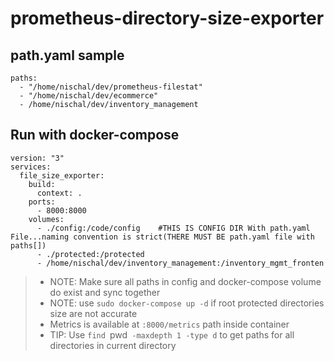 # prometheus-directory-size-exporter

## path.yaml sample

```
paths:
  - "/home/nischal/dev/prometheus-filestat"
  - "/home/nischal/dev/ecommerce"
  - /home/nischal/dev/inventory_management
```

## Run with docker-compose

```
version: "3"
services:
  file_size_exporter:
    build:
      context: .
    ports:
      - 8000:8000
    volumes:
      - ./config:/code/config    #THIS IS CONFIG DIR With path.yaml File...naming convention is strict(THERE MUST BE path.yaml file with paths[])
      - ./protected:/protected
      - /home/nischal/dev/inventory_management:/inventory_mgmt_fronten
```

> - NOTE: Make sure all paths in config and docker-compose volume do exist and sync together
> - NOTE: use `sudo docker-compose up -d` if root protected directories size are not accurate
> - Metrics is available at `:8000/metrics` path inside container
> - TIP: Use `find `pwd` -maxdepth 1 -type d` to get paths for all directories in current directory
